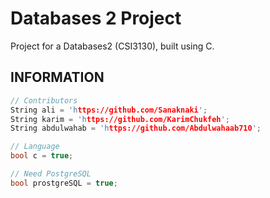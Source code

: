 
# Databases 2 Project
Project for a Databases2 (CSI3130), built using C.
## INFORMATION

```c
// Contributors
String ali = 'https://github.com/Sanaknaki';
String karim = 'https://github.com/KarimChukfeh';
String abdulwahab = 'https://github.com/Abdulwahaab710';

// Language
bool c = true;

// Need PostgreSQL
bool prostgreSQL = true;
```
